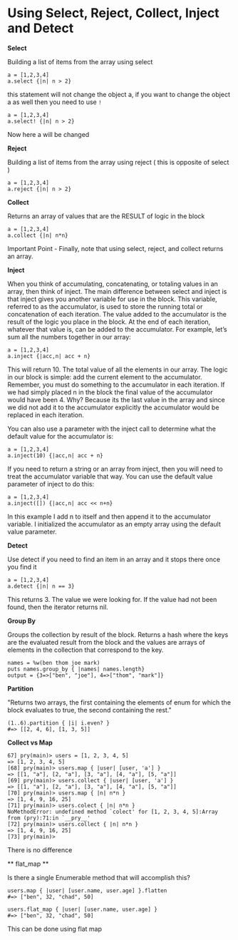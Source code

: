 # Using Select, Reject, Collect, Inject and Detect

**Select**

Building a list of items from the array using select

    a = [1,2,3,4]
    a.select {|n| n > 2}
    
this statement will not change the object a, if you want to change the object
a as well then you need to use `!` 

    a = [1,2,3,4]
    a.select! {|n| n > 2}

Now here a will be changed

**Reject**

Building a list of items from the array using reject ( this is opposite of select )

    a = [1,2,3,4]
    a.reject {|n| n > 2}
    
**Collect**

Returns an array of values that are the RESULT of logic in the block

    a = [1,2,3,4]
    a.collect {|n| n*n}

Important Point - Finally, note that using select, reject, and collect returns an array.

**Inject**

When you think of accumulating, concatenating, or totaling values in an array, 
then think of inject. The main difference between select and inject is that 
inject gives you another variable for use in the block. This variable, 
referred to as the accumulator, is used to store the running total or 
concatenation of each iteration. The value added to the accumulator is the 
result of the logic you place in the block. At the end of each iteration, 
whatever that value is, can be added to the accumulator. 
For example, let’s sum all the numbers together in our array:
	
    a = [1,2,3,4]
    a.inject {|acc,n| acc + n}

This will return 10. The total value of all the elements in our array. 
The logic in our block is simple: add the current element to the accumulator. 
Remember, you must do something to the accumulator in each iteration. 
If we had simply placed n in the block the final value of the accumulator 
would have been 4. Why? Because its the last value in the array and 
since we did not add it to the accumulator explicitly the accumulator would be 
replaced in each iteration.

You can also use a parameter with the inject call to determine 
what the default value for the accumulator is:

    a = [1,2,3,4]
    a.inject(10) {|acc,n| acc + n}

If you need to return a string or an array from inject, then you will need 
to treat the accumulator variable that way. You can use the default value parameter of inject to do this:
	
    a = [1,2,3,4]
    a.inject([]) {|acc,n| acc << n+n}

In this example I add n to itself and then append it to the accumulator variable. I initialized the accumulator as an empty array using the default value parameter.

**Detect**

Use detect if you need to find an item in an array and it stops there once you find it

    a = [1,2,3,4]
    a.detect {|n| n == 3}

This returns 3. The value we were looking for. If the value had not been 
found, then the iterator returns nil.

**Group By**

Groups the collection by result of the block. Returns a hash where the keys are the evaluated result from the block and the values are arrays of elements in the collection that correspond to the key.

    names = %w(ben thom joe mark)   
    puts names.group_by { |names| names.length}
    output = {3=>["ben", "joe"], 4=>["thom", "mark"]}


**Partition**

"Returns two arrays, the first containing the elements of enum for which the block evaluates to true, the second containing the rest."

    (1..6).partition { |i| i.even? }
    #=> [[2, 4, 6], [1, 3, 5]]

**Collect vs Map**

    67] pry(main)> users = [1, 2, 3, 4, 5]
    => [1, 2, 3, 4, 5]
    [68] pry(main)> users.map { |user| [user, 'a'] }
    => [[1, "a"], [2, "a"], [3, "a"], [4, "a"], [5, "a"]]
    [69] pry(main)> users.collect { |user| [user, 'a'] }
    => [[1, "a"], [2, "a"], [3, "a"], [4, "a"], [5, "a"]]
    [70] pry(main)> users.map { |n| n*n }
    => [1, 4, 9, 16, 25]
    [71] pry(main)> users.colect { |n| n*n }
    NoMethodError: undefined method `colect' for [1, 2, 3, 4, 5]:Array
    from (pry):71:in `__pry__'
    [72] pry(main)> users.collect { |n| n*n }
    => [1, 4, 9, 16, 25]
    [73] pry(main)>

There is no difference

** flat_map **

Is there a single Enumerable method that will accomplish this?

    users.map { |user| [user.name, user.age] }.flatten
    #=> ["ben", 32, "chad", 50]

    users.flat_map { |user| [user.name, user.age] }
    #=> ["ben", 32, "chad", 50]

This can be done using flat map






